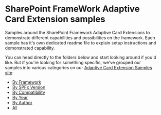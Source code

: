 # SharePoint FrameWork Adaptive Card Extension samples

Samples around the SharePoint Framework Adaptive Card Extensions to demonstrate different capabilities and possibilities on the framework. Each sample has it's own dedicated readme file to explain setup instructions and demonstrated capability.

You can head directly to the folders below and start looking around if you'd like. But if you're looking for something specific, we've grouped our samples into various categories on our [
Adaptive Card Extension Samples site](https://sharepoint.github.io/sp-dev-fx-aces):

- [By Framework](https://pnp.github.io/sp-dev-fx-aces/samples/framework/)
- [By SPFx Version](https://pnp.github.io/sp-dev-fx-aces/samples/spfx/)
- [By Compatibility](https://pnp.github.io/sp-dev-fx-aces/samples/compatibility/)
- [By Year](https://pnp.github.io/sp-dev-fx-aces/samples/year/)
- [By Author](https://pnp.github.io/sp-dev-fx-aces/samples/author/)
- [All](https://pnp.github.io/sp-dev-fx-aces/samples/all/)
